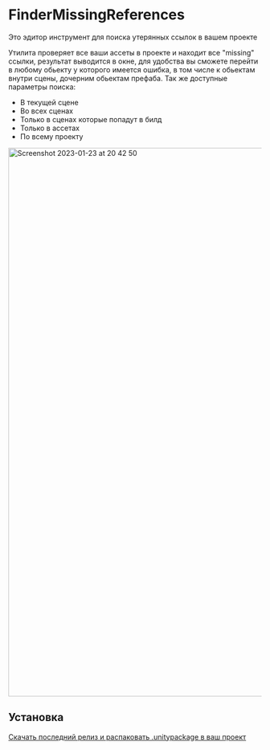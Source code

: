 # FinderMissingReferences
Это эдитор инструмент для поиска утерянных ссылок в вашем проекте

Утилита проверяет все ваши ассеты в проекте и находит все "missing" ссылки, результат выводится в окне, для удобства вы сможете перейти в любому обьекту у которого имеется ошибка,
в том числе к обьектам внутри сцены, дочерним обьектам префаба. 
Так же доступные параметры поиска:
- В текущей сцене
- Во всех сценах
- Только в сценах которые попадут в билд
- Только в ассетах
- По всему проекту

<img width="1092" alt="Screenshot 2023-01-23 at 20 42 50" src="https://user-images.githubusercontent.com/79191549/214061155-eef450cd-0ce7-4946-a22e-47ac3bb39393.png">

## Установка

[Скачать последний релиз и распаковать .unitypackage в ваш проект](https://github.com/aimnk/FinderMissingReferences/releases)
